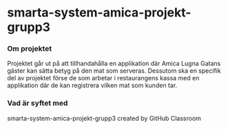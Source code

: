 # smarta-system-amica-projekt-grupp3

### Om projektet
Projektet går ut på att tillhandahålla en applikation där Amica Lugna Gatans gäster kan sätta betyg på den mat som serveras. Dessutom ska en specifik del av projektet förse de som arbetar i restaurangens kassa med en applikation där de kan registrera vilken mat som kunden tar. 

### Vad är syftet med 
smarta-system-amica-projekt-grupp3 created by GitHub Classroom
